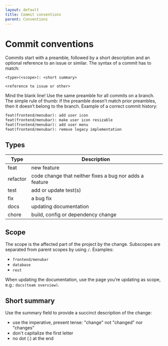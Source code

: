 ```yaml
---
layout: default
title: Commit conventions
parent: Conventions
---
```


# Commit conventions

Commits start with a preamble, followed by a short description and an optional reference to an issue or similar.
The syntax of a commit has to match:

```
<type>(<scope>): <short summary>

<reference to issue or other>
```

Mind the blank line!
Use the same preamble for all commits on a branch.
The simple rule of thumb: if the preamble doesn’t match prior preambles, then it doesn’t belong to the branch.
Example of a correct commit history:

```txt
feat(frontend/menubar): add user icon
feat(frontend/menubar): make user icon resizable
feat(frontend/menubar): add user menu
feat(frontend/menubar): remove legacy implementation
```

## Types

|Type|Description|
|-|-|
|feat|new feature|
|refactor|code change that neither fixes a bug nor adds a feature|
|test|add or update test(s)|
|fix|a bug fix|
|docs|updating documentation|
|chore|build, config or dependency change|

## Scope

The scope is the affected part of the project by the change.
Subscopes are separated from parent scopes by using `/`.
Examples:

* `frontend/menubar`
* `database`
* `rest`

When updating the documentation, use the page you’re updating as scope, e.g.: `docs(team overview)`.

## Short summary

Use the summary field to provide a succinct description of the change:

* use the imperative, present tense: "change" not "changed" nor "changes"
* don't capitalize the first letter
* no dot (.) at the end
